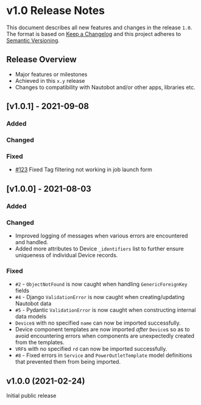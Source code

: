 # v1.0 Release Notes

This document describes all new features and changes in the release `1.0`. The format is based on [Keep a Changelog](https://keepachangelog.com/en/1.0.0/) and this project adheres to [Semantic Versioning](https://semver.org/spec/v2.0.0.html).

## Release Overview

- Major features or milestones
- Achieved in this `x.y` release
- Changes to compatibility with Nautobot and/or other apps, libraries etc.

## [v1.0.1] - 2021-09-08

### Added

### Changed

### Fixed

- [#123](https://github.com/nautobot/nautobot-app-netbox-importer/issues/123) Fixed Tag filtering not working in job launch form

## [v1.0.0] - 2021-08-03

### Added

### Changed

- Improved logging of messages when various errors are encountered and handled.
- Added more attributes to Device `_identifiers` list to further ensure uniqueness of individual Device records.

### Fixed

- `#2` - `ObjectNotFound` is now caught when handling `GenericForeignKey` fields
- `#4` - Django `ValidationError` is now caught when creating/updating Nautobot data
- `#5` - Pydantic `ValidationError` is now caught when constructing internal data models
- `Device`s with no specified `name` can now be imported successfully.
- Device component templates are now imported _after_ `Device`s so as to avoid encountering errors when components are unexpectedly created from the templates.
- `VRF`s with no specified `rd` can now be imported successfully.
- `#8` - Fixed errors in `Service` and `PowerOutletTemplate` model definitions that prevented them from being imported.

## v1.0.0 (2021-02-24)

Initial public release
